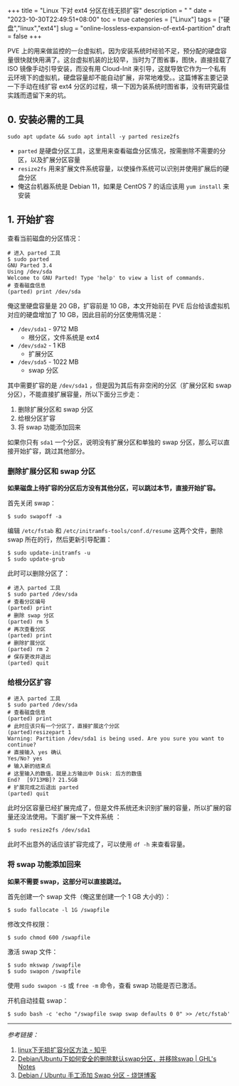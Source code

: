 +++
title = "Linux 下对 ext4 分区在线无损扩容"
description = " "
date = "2023-10-30T22:49:51+08:00"
toc = true
categories = ["Linux"]
tags = ["硬盘","linux","ext4"]
slug = "online-lossless-expansion-of-ext4-partition"
draft = false
+++

PVE 上的用来做监控的一台虚拟机，因为安装系统时经验不足，预分配的硬盘容量很快就快用满了。这台虚拟机装的比较早，当时为了图省事，图快，直接挂载了 ISO 镜像手动引导安装，而没有用 Cloud-Init 来引导，这就导致它作为一个私有云环境下的虚拟机，硬盘容量却不能自动扩展，非常地难受。。这篇博客主要记录一下手动在线扩容 ext4 分区的过程，填一下因为装系统时图省事，没有研究最佳实践而遗留下来的坑。

## 0. 安装必需的工具

```shell
sudo apt update && sudo apt intall -y parted resize2fs
```

- `parted` 是硬盘分区工具，这里用来查看磁盘分区情况，按需删除不需要的分区，以及扩展分区容量
- `resize2fs` 用来扩展文件系统容量，以使操作系统可以识别并使用扩展后的硬盘分区
- 俺这台机器系统是 Debian 11，如果是 CentOS 7 的话应该用 `yum install` 来安装

## 1. 开始扩容

查看当前磁盘的分区情况：

```shell
# 进入 parted 工具
$ sudo parted
GNU Parted 3.4
Using /dev/sda
Welcome to GNU Parted! Type 'help' to view a list of commands.
# 查看磁盘信息
(parted) print /dev/sda
```

俺这里硬盘容量是 20 GB，扩容前是 10 GB，本文开始前在 PVE 后台给该虚拟机对应的硬盘增加了 10 GB，因此目前的分区使用情况是：
- `/dev/sda1` - 9712 MB
  - 根分区，文件系统是 ext4
- `/dev/sda2` - 1 KB
  - 扩展分区
- `/dev/sda5` - 1022 MB
  - swap 分区

其中需要扩容的是 `/dev/sda1` ，但是因为其后有非空闲的分区（扩展分区和 swap 分区），不能直接扩展容量，所以下面分三步走：
1. 删除扩展分区和 swap 分区
2. 给根分区扩容
3. 将 swap 功能添加回来

如果你只有 `sda1` 一个分区，说明没有扩展分区和单独的 swap 分区，那么可以直接开始扩容，跳过其他部分。

### 删除扩展分区和 swap 分区

**如果磁盘上待扩容的分区后方没有其他分区，可以跳过本节，直接开始扩容。**

首先关闭 swap：

```shell
$ sudo swapoff -a
```

编辑 `/etc/fstab` 和 `/etc/initramfs-tools/conf.d/resume` 这两个文件，删除 swap 所在的行，然后更新引导配置：

```shell
$ sudo update-initramfs -u
$ sudo update-grub
```

此时可以删除分区了：

```shell
# 进入 parted 工具
$ sudo parted /dev/sda
# 查看分区编号
(parted) print
# 删除 swap 分区
(parted) rm 5
# 再次查看分区
(parted) print
# 删除扩展分区
(parted) rm 2
# 保存更改并退出
(parted) quit
```

### 给根分区扩容

```shell
# 进入 parted 工具
$ sudo parted /dev/sda
# 查看磁盘信息
(parted) print
# 此时应该只有一个分区了，直接扩展这个分区
(parted)resizepart 1
Warning: Partition /dev/sda1 is being used. Are you sure you want to continue?
# 直接输入 yes 确认
Yes/No? yes
# 输入新的结束点
# 这里输入的数值，就是上方输出中 Disk: 后方的数值
End?  [9713MB]? 21.5GB
# 扩展完成之后退出 parted
(parted) quit
```

此时分区容量已经扩展完成了，但是文件系统还未识别扩展的容量，所以扩展的容量还没法使用。下面扩展一下文件系统 ：

```shell
$ sudo resize2fs /dev/sda1
```

此时不出意外的话应该扩容完成了，可以使用 `df -h` 来查看容量。


### 将 swap 功能添加回来

**如果不需要 swap，这部分可以直接跳过。**

首先创建一个 swap 文件（俺这里创建一个 1 GB 大小的）：

```shell
$ sudo fallocate -l 1G /swapfile
```

修改文件权限：

```shell
$ sudo chmod 600 /swapfile
```

激活 swap 文件：

```shell
$ sudo mkswap /swapfile
$ sudo swapon /swapfile
```

使用 `sudo swapon -s` 或 `free -m` 命令，查看 swap 功能是否已激活。

开机自动挂载 swap：

```shell
$ sudo bash -c 'echo "/swapfile swap swap defaults 0 0" >> /etc/fstab'
```

---

*参考链接：*
1. [linux下无损扩容分区方法 - 知乎](https://zhuanlan.zhihu.com/p/510655363)
2. [Debian/Ubuntu下如何安全的删除默认swap分区，并移除swap | GHL's Notes](https://www.ghl.name/archives/debian-ubuntu-delete-swap-partition-safely.html)
3. [Debian / Ubuntu 手工添加 Swap 分区 - 烧饼博客](https://u.sb/debian-swap/)
